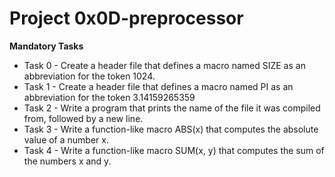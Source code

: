 # Project 0x0D-preprocessor

**Mandatory Tasks**

- Task 0 - Create a header file that defines a macro named SIZE as an abbreviation for the token 1024.
- Task 1 - Create a header file that defines a macro named PI as an abbreviation for the token 3.14159265359
- Task 2 - Write a program that prints the name of the file it was compiled from, followed by a new line.
- Task 3 - Write a function-like macro ABS(x) that computes the absolute value of a number x. 
- Task 4 - Write a function-like macro SUM(x, y) that computes the sum of the numbers x and y.